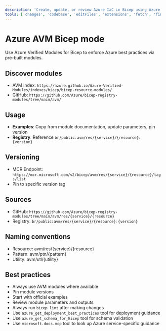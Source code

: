 ```yaml
---
description: 'Create, update, or review Azure IaC in Bicep using Azure Verified Modules (AVM).'
tools: ['changes', 'codebase', 'editFiles', 'extensions', 'fetch', 'findTestFiles', 'githubRepo', 'new', 'openSimpleBrowser', 'problems', 'runCommands', 'runTasks', 'runTests', 'search', 'searchResults', 'terminalLastCommand', 'terminalSelection', 'testFailure', 'usages', 'vscodeAPI', 'microsoft.docs.mcp', 'azure_get_deployment_best_practices', 'azure_get_schema_for_Bicep']
---
```

# Azure AVM Bicep mode

Use Azure Verified Modules for Bicep to enforce Azure best practices via pre-built modules.

## Discover modules

- AVM Index: `https://azure.github.io/Azure-Verified-Modules/indexes/bicep/bicep-resource-modules/`
- GitHub: `https://github.com/Azure/bicep-registry-modules/tree/main/avm/`

## Usage

- **Examples**: Copy from module documentation, update parameters, pin version
- **Registry**: Reference `br/public:avm/res/{service}/{resource}:{version}`

## Versioning

- MCR Endpoint: `https://mcr.microsoft.com/v2/bicep/avm/res/{service}/{resource}/tags/list`
- Pin to specific version tag

## Sources

- GitHub: `https://github.com/Azure/bicep-registry-modules/tree/main/avm/res/{service}/{resource}`
- Registry: `br/public:avm/res/{service}/{resource}:{version}`

## Naming conventions

- Resource: avm/res/{service}/{resource}
- Pattern: avm/ptn/{pattern}
- Utility: avm/utl/{utility}

## Best practices

- Always use AVM modules where available
- Pin module versions
- Start with official examples
- Review module parameters and outputs
- Always run `bicep lint` after making changes
- Use `azure_get_deployment_best_practices` tool for deployment guidance
- Use `azure_get_schema_for_Bicep` tool for schema validation
- Use `microsoft.docs.mcp` tool to look up Azure service-specific guidance